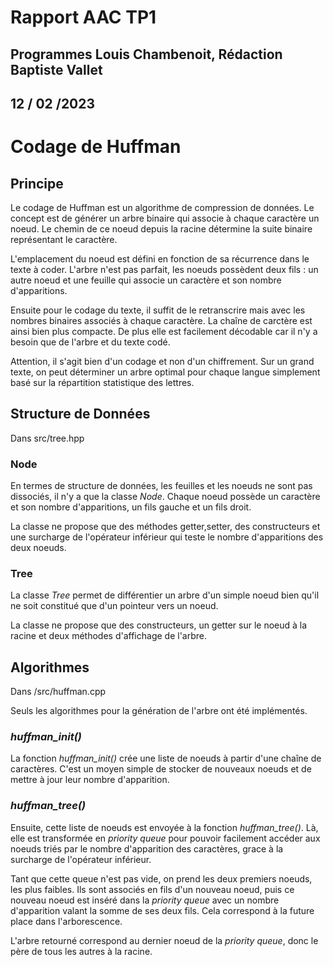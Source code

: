 # Rapport AAC TP1 
## Programmes Louis Chambenoit, Rédaction Baptiste Vallet
## 12 / 02 /2023
# Codage de Huffman 
## Principe
Le codage de Huffman est un algorithme de compression de données. Le concept est de générer un arbre binaire qui associe à chaque caractère un noeud. Le chemin de ce noeud depuis la racine détermine la suite binaire représentant le caractère.

L'emplacement du noeud est défini en fonction de sa récurrence dans le texte à coder. L'arbre n'est pas parfait, les noeuds possèdent deux fils : un autre noeud et une feuille qui associe un caractère et son nombre d'apparitions. 

Ensuite pour le codage du texte, il suffit de le retranscrire mais avec les nombres binaires associés à chaque caractère. La chaîne de carctère est ainsi bien plus compacte. De plus elle est facilement décodable car il n'y a besoin que de l'arbre et du texte codé.

Attention, il s'agit bien d'un codage et non d'un chiffrement. Sur un grand texte, on peut déterminer un arbre optimal pour chaque langue simplement basé sur la répartition statistique des lettres.
## Structure de Données 
Dans src/tree.hpp
### Node
En termes de structure de données, les feuilles et les noeuds ne sont pas dissociés, il n'y a que la classe *Node*. Chaque noeud possède un caractère et son nombre d'apparitions, un fils gauche et un fils droit.

La classe ne propose que des méthodes getter,setter, des constructeurs et une surcharge de l'opérateur inférieur qui teste le nombre d'apparitions des deux noeuds.

### Tree
La classe *Tree* permet de différentier un arbre d'un simple noeud bien qu'il ne soit constitué que d'un pointeur vers un noeud.

La classe ne propose que des constructeurs, un getter sur le noeud à la racine et deux méthodes d'affichage de l'arbre.

## Algorithmes
Dans /src/huffman.cpp

Seuls les algorithmes pour la génération de l'arbre ont été implémentés.

### *huffman_init()*

La fonction *huffman_init()* crée une liste de noeuds à partir d'une chaîne de caractères. C'est un moyen simple de stocker de nouveaux noeuds et de mettre à jour leur nombre d'apparition.

### *huffman_tree()*
Ensuite, cette liste de noeuds est envoyée à la fonction *huffman_tree()*. Là, elle est transformée en *priority queue* pour pouvoir facilement accéder aux noeuds triés par le nombre d'apparition des caractères, grace à la surcharge de l'opérateur inférieur.

Tant que cette queue n'est pas vide, on prend les deux premiers noeuds, les plus faibles. Ils sont associés en fils d'un nouveau noeud, puis ce nouveau noeud est inséré dans la *priority queue* avec un nombre d'apparition valant la somme de ses deux fils. Cela correspond à la future place dans l'arborescence.

L'arbre retourné correspond au dernier noeud de la *priority queue*, donc le père de tous les autres à la racine.

